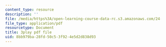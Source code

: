 ```yaml
---
content_type: resource
description: ''
file: /media/https%3A/open-learning-course-data-rc.s3.amazonaws.com/24-908-creole-language-and-caribbean-identities-spring-2017/8bb979ba28fd50c53f924e5d2d838d93_w-zdunIsHUU.pdf
file_type: application/pdf
resourcetype: Document
title: 3play pdf file
uid: 8bb979ba-28fd-50c5-3f92-4e5d2d838d93
---
```


